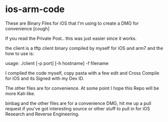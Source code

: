 # ios-arm-code

These are Binary Files for iOS that I'm using to create a DMG for convenience [cough]

If you read the Private Post.. this was just easier since it works.

the client is a tftp client binary compiled by myself for iOS and arm7 and the how to use is:

usage: ./client [-p port] [-h hostname] -f filename

I compiled the code myself, copy pasta with a few edit and Cross Compile for iOS and its Signed with my Dev ID.

The other files are for convenience. At some point I hope this Repo will be more Kali-like.

binbag and the other files are for a convenience DMG, hit me up a pull request if you've got interesting source or other stuff to pull in for iOS Research and Reverse Engineering.










